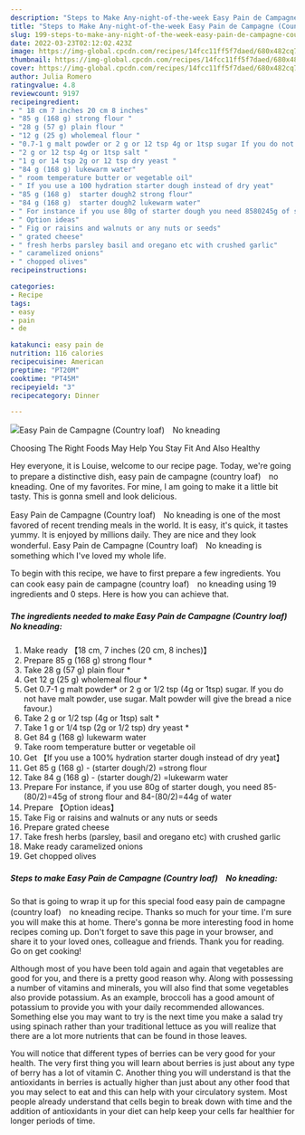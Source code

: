 ```yaml
---
description: "Steps to Make Any-night-of-the-week Easy Pain de Campagne (Country loaf)　No kneading"
title: "Steps to Make Any-night-of-the-week Easy Pain de Campagne (Country loaf)　No kneading"
slug: 199-steps-to-make-any-night-of-the-week-easy-pain-de-campagne-country-loaf-no-kneading
date: 2022-03-23T02:12:02.423Z
image: https://img-global.cpcdn.com/recipes/14fcc11ff5f7daed/680x482cq70/easy-pain-de-campagne-country-loaf-no-kneading-recipe-main-photo.jpg
thumbnail: https://img-global.cpcdn.com/recipes/14fcc11ff5f7daed/680x482cq70/easy-pain-de-campagne-country-loaf-no-kneading-recipe-main-photo.jpg
cover: https://img-global.cpcdn.com/recipes/14fcc11ff5f7daed/680x482cq70/easy-pain-de-campagne-country-loaf-no-kneading-recipe-main-photo.jpg
author: Julia Romero
ratingvalue: 4.8
reviewcount: 9197
recipeingredient:
- " 18 cm 7 inches 20 cm 8 inches"
- "85 g (168 g) strong flour "
- "28 g (57 g) plain flour "
- "12 g (25 g) wholemeal flour "
- "0.7-1 g malt powder or 2 g or 12 tsp 4g or 1tsp sugar If you do not have malt powder use sugar Malt powder will give the bread a nice favour"
- "2 g or 12 tsp 4g or 1tsp salt "
- "1 g or 14 tsp 2g or 12 tsp dry yeast "
- "84 g (168 g) lukewarm water"
- " room temperature butter or vegetable oil"
- " If you use a 100 hydration starter dough instead of dry yeat"
- "85 g (168 g)  starter dough2 strong flour"
- "84 g (168 g)  starter dough2 lukewarm water"
- " For instance if you use 80g of starter dough you need 8580245g of strong flour and 8480244g of water"
- " Option ideas"
- " Fig or raisins and walnuts or any nuts or seeds"
- " grated cheese"
- " fresh herbs parsley basil and oregano etc with crushed garlic"
- " caramelized onions"
- " chopped olives"
recipeinstructions:

categories:
- Recipe
tags:
- easy
- pain
- de

katakunci: easy pain de 
nutrition: 116 calories
recipecuisine: American
preptime: "PT20M"
cooktime: "PT45M"
recipeyield: "3"
recipecategory: Dinner

---
```



![Easy Pain de Campagne (Country loaf)　No kneading](https://img-global.cpcdn.com/recipes/14fcc11ff5f7daed/680x482cq70/easy-pain-de-campagne-country-loaf-no-kneading-recipe-main-photo.jpg)

Choosing The Right Foods May Help You Stay Fit And Also Healthy

Hey everyone, it is Louise, welcome to our recipe page. Today, we're going to prepare a distinctive dish, easy pain de campagne (country loaf)　no kneading. One of my favorites. For mine, I am going to make it a little bit tasty. This is gonna smell and look delicious.



Easy Pain de Campagne (Country loaf)　No kneading is one of the most favored of recent trending meals in the world. It is easy, it's quick, it tastes yummy. It is enjoyed by millions daily. They are nice and they look wonderful. Easy Pain de Campagne (Country loaf)　No kneading is something which I've loved my whole life.


To begin with this recipe, we have to first prepare a few ingredients. You can cook easy pain de campagne (country loaf)　no kneading using 19 ingredients and 0 steps. Here is how you can achieve that.

<!--inarticleads1-->

##### The ingredients needed to make Easy Pain de Campagne (Country loaf)　No kneading:

1. Make ready  【18 cm, 7 inches (20 cm, 8 inches)】
1. Prepare 85 g (168 g) strong flour *
1. Take 28 g (57 g) plain flour *
1. Get 12 g (25 g) wholemeal flour *
1. Get 0.7-1 g malt powder* or 2 g or 1/2 tsp (4g or 1tsp) sugar. If you do not have malt powder, use sugar. Malt powder will give the bread a nice favour.)
1. Take 2 g or 1/2 tsp (4g or 1tsp) salt *
1. Take 1 g or 1/4 tsp (2g or 1/2 tsp) dry yeast *
1. Get 84 g (168 g) lukewarm water
1. Take  room temperature butter or vegetable oil
1. Get  【If you use a 100% hydration starter dough instead of dry yeat】
1. Get 85 g (168 g) - (starter dough/2) =strong flour
1. Take 84 g (168 g) - (starter dough/2) =lukewarm water
1. Prepare  For instance, if you use 80g of starter dough, you need 85-(80/2)=45g of strong flour and 84-(80/2)=44g of water
1. Prepare  【Option ideas】
1. Take  Fig or raisins and walnuts or any nuts or seeds
1. Prepare  grated cheese
1. Take  fresh herbs (parsley, basil and oregano etc) with crushed garlic
1. Make ready  caramelized onions
1. Get  chopped olives




<!--inarticleads2-->

##### Steps to make Easy Pain de Campagne (Country loaf)　No kneading:





So that is going to wrap it up for this special food easy pain de campagne (country loaf)　no kneading recipe. Thanks so much for your time. I'm sure you will make this at home. There's gonna be more interesting food in home recipes coming up. Don't forget to save this page in your browser, and share it to your loved ones, colleague and friends. Thank you for reading. Go on get cooking!

Although most of you have been told again and again that vegetables are good for you, and there is a pretty good reason why. Along with possessing a number of vitamins and minerals, you will also find that some vegetables also provide potassium. As an example, broccoli has a good amount of potassium to provide you with your daily recommended allowances. Something else you may want to try is the next time you make a salad try using spinach rather than your traditional lettuce as you will realize that there are a lot more nutrients that can be found in those leaves.

You will notice that different types of berries can be very good for your health. The very first thing you will learn about berries is just about any type of berry has a lot of vitamin C. Another thing you will understand is that the antioxidants in berries is actually higher than just about any other food that you may select to eat and this can help with your circulatory system. Most people already understand that cells begin to break down with time and the addition of antioxidants in your diet can help keep your cells far healthier for longer periods of time.
